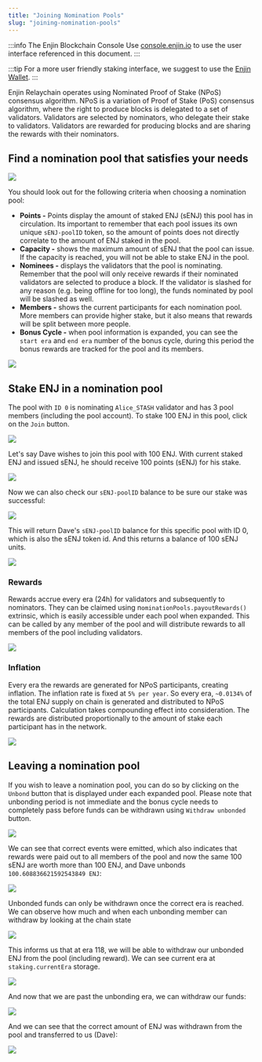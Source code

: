 ```yaml
---
title: "Joining Nomination Pools"
slug: "joining-nomination-pools"
---
```

:::info The Enjin Blockchain Console
Use [console.enjin.io](https://console.enjin.io/) to use the user interface referenced in this document.
:::

:::tip
For a more user friendly staking interface, we suggest to use the [Enjin Wallet](https://enjin.io/products/wallet).
:::

Enjin Relaychain operates using Nominated Proof of Stake (NPoS) consensus algorithm. NPoS is a variation of Proof of Stake (PoS) consensus algorithm, where the right to produce blocks is delegated to a set of validators. Validators are selected by nominators, who delegate their stake to validators. Validators are rewarded for producing blocks and are sharing the rewards with their nominators.

## Find a nomination pool that satisfies your needs

![](./img/20.png)

You should look out for the following criteria when choosing a nomination pool:

- **Points -** Points display the amount of staked ENJ (sENJ) this pool has in circulation. Its important to remember that each pool issues its own unique `sENJ-poolID` token, so the amount of points does not directly correlate to the amount of ENJ staked in the pool.
- **Capacity -** shows the maximum amount of sENJ that the pool can issue. If the capacity is reached, you will not be able to stake ENJ in the pool.
- **Nominees -** displays the validators that the pool is nominating. Remember that the pool will only receive rewards if their nominated validators are selected to produce a block. If the validator is slashed for any reason (e.g. being offline for too long), the funds nominated by pool will be slashed as well.
- **Members -** shows the current participants for each nomination pool. More members can provide higher stake, but it also means that rewards will be split between more people.
- **Bonus Cycle -** when pool information is expanded, you can see the `start era` and `end era` number of the bonus cycle, during this period the bonus rewards are tracked for the pool and its members.

![](./img/21.png)

## Stake ENJ in a nomination pool

The pool with `ID 0` is nominating `Alice_STASH` validator and has 3 pool members (including the pool account). To stake 100 ENJ in this pool, click on the `Join` button.

![](./img/22.png)

Let's say Dave wishes to join this pool with 100 ENJ. With current staked ENJ and issued sENJ, he should receive 100 points (sENJ) for his stake.

![](./img/23.png)

Now we can also check our `sENJ-poolID` balance to be sure our stake was successful:

![](./img/24.png)

This will return Dave's `sENJ-poolID` balance for this specific pool with ID 0, which is also the sENJ token id. And this returns a balance of 100 sENJ units.

![](./img/25.png)

### Rewards

Rewards accrue every era (24h) for validators and subsequently to nominators. They can be claimed using n`ominationPools.payoutRewards()` extrinsic, which is easily accessible under each pool when expanded. This can be called by any member of the pool and will distribute rewards to all members of the pool including validators.

![](./img/26.png)

### Inflation

Every era the rewards are generated for NPoS participants, creating inflation. The inflation rate is fixed at `5% per year`. So every era, `~0.0134%` of the total ENJ supply on chain is generated and distributed to NPoS participants. Calculation takes compounding effect into consideration. The rewards are distributed proportionally to the amount of stake each participant has in the network.

![](./img/27.png)

## Leaving a nomination pool

If you wish to leave a nomination pool, you can do so by clicking on the `Unbond` button that is displayed under each expanded pool. Please note that unbonding period is not immediate and the bonus cycle needs to completely pass before funds can be withdrawn using `Withdraw unbonded` button.

![](./img/28.png)

We can see that correct events were emitted, which also indicates that rewards were paid out to all members of the pool and now the same 100 sENJ are worth more than 100 ENJ, and Dave unbonds `100.608836621592543849 ENJ`:

![](./img/29.png)

Unbonded funds can only be withdrawn once the correct era is reached. We can observe how much and when each unbonding member can withdraw by looking at the chain state

![](./img/30.png)

This informs us that at era 118, we will be able to withdraw our unbonded ENJ from the pool (including reward). We can see current era at `staking.currentEra` storage.

![](./img/31.png)

And now that we are past the unbonding era, we can withdraw our funds:

![](./img/32.png)

And we can see that the correct amount of ENJ was withdrawn from the pool and transferred to us (Dave):

![](./img/33.png)
